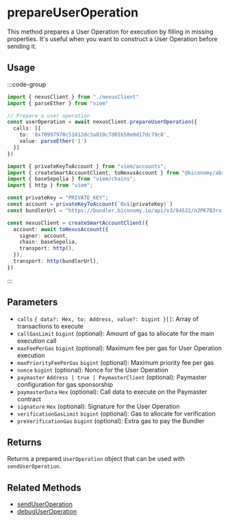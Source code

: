 # prepareUserOperation

This method prepares a User Operation for execution by filling in missing properties. It's useful when you want to construct a User Operation before sending it.

## Usage

:::code-group

```typescript [example.ts]
import { nexusClient } from "./nexusClient"
import { parseEther } from "viem"

// Prepare a user operation
const userOperation = await nexusClient.prepareUserOperation({
  calls: [{
    to: '0x70997970c51812dc3a010c7d01b50e0d17dc79c8',
    value: parseEther('1')
  }]
})
```

```typescript [nexusClient.ts]
import { privateKeyToAccount } from "viem/accounts";
import { createSmartAccountClient, toNexusAccount } from "@biconomy/abstractjs";
import { baseSepolia } from "viem/chains"; 
import { http } from "viem"; 

const privateKey = "PRIVATE_KEY";
const account = privateKeyToAccount(`0x${privateKey}`)
const bundlerUrl = "https://bundler.biconomy.io/api/v3/84532/nJPK7B3ru.dd7f7861-190d-41bd-af80-6877f74b8f44"; 

const nexusClient = createSmartAccountClient({
  account: await toNexusAccount({ 
    signer: account, 
    chain: baseSepolia,
    transport: http(),
  }),
  transport: http(bundlerUrl),
})
```

:::

## Parameters

- `calls` `{ data?: Hex, to: Address, value?: bigint }[]`: Array of transactions to execute
- `callGasLimit` `bigint` (optional): Amount of gas to allocate for the main execution call
- `maxFeePerGas` `bigint` (optional): Maximum fee per gas for User Operation execution
- `maxPriorityFeePerGas` `bigint` (optional): Maximum priority fee per gas
- `nonce` `bigint` (optional): Nonce for the User Operation
- `paymaster` `Address | true | PaymasterClient` (optional): Paymaster configuration for gas sponsorship
- `paymasterData` `Hex` (optional): Call data to execute on the Paymaster contract
- `signature` `Hex` (optional): Signature for the User Operation
- `verificationGasLimit` `bigint` (optional): Gas to allocate for verification
- `preVerificationGas` `bigint` (optional): Extra gas to pay the Bundler

## Returns

Returns a prepared `UserOperation` object that can be used with `sendUserOperation`.

## Related Methods

- [sendUserOperation](/nexus-client/methods/sendUserOperation)
- [debugUserOperation](/nexus-client/methods/debugUserOperation) 